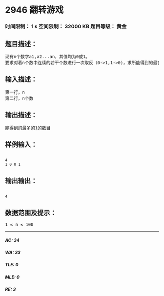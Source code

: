 # 2946 翻转游戏   
### 时间限制： 1 s     空间限制： 32000 KB     题目等级： 黄金  
## 题目描述：  

<pre>
现有n个数字a1,a2...an，其值均为0或1。
要求对着n个数中连续的若干个数进行一次取反（0->1,1->0)，求所能得到的最多的1的数目。
</pre>
  
  
## 输入描述：  

<pre>
第一行，n
第二行，n个数
</pre>
  
  
## 输出描述：  

<pre>
能得到的最多的1的数目
</pre>
  
  
## 样例输入：  

<pre><code>
4  
1 0 0 1
</code></pre>
  
  
## 输出输出：  

<pre><code>
4
</code></pre>
  
  
## 数据范围及提示：  

<pre>
1 ≤ n ≤ 100
</pre>
  
  
***  

##### AC: 34  
##### WA: 33  
##### TLE: 0  
##### MLE: 0  
##### RE: 3  
